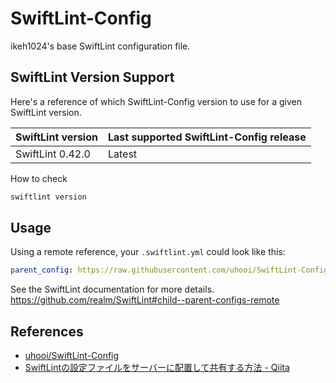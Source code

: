 # SwiftLint-Config

ikeh1024's base SwiftLint configuration file.

## SwiftLint Version Support

Here's a reference of which SwiftLint-Config version to use for a given SwiftLint version.

|SwiftLint version|Last supported SwiftLint-Config release|
|:--|:--|
|SwiftLint 0.42.0|Latest|

How to check

```sh
swiftlint version
```

## Usage

Using a remote reference, your `.swiftlint.yml` could look like this:

```yaml
parent_config: https://raw.githubusercontent.com/uhooi/SwiftLint-Config/v1.0.0/ikeh1024-base-swiftlint-config.yml
```

See the SwiftLint documentation for more details.  
https://github.com/realm/SwiftLint#child--parent-configs-remote

## References
- [uhooi/SwiftLint\-Config](https://github.com/uhooi/SwiftLint-Config/blob/main/README.md)
- [SwiftLintの設定ファイルをサーバーに配置して共有する方法 - Qiita](https://qiita.com/uhooi/items/b5b26caeeefd8dbe1afd)
